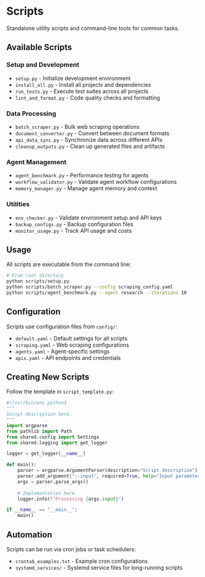 # Scripts

Standalone utility scripts and command-line tools for common tasks.

## Available Scripts

### Setup and Development
- `setup.py` - Initialize development environment
- `install_all.py` - Install all projects and dependencies
- `run_tests.py` - Execute test suites across all projects
- `lint_and_format.py` - Code quality checks and formatting

### Data Processing  
- `batch_scraper.py` - Bulk web scraping operations
- `document_converter.py` - Convert between document formats
- `api_data_sync.py` - Synchronize data across different APIs
- `cleanup_outputs.py` - Clean up generated files and artifacts

### Agent Management
- `agent_benchmark.py` - Performance testing for agents
- `workflow_validator.py` - Validate agent workflow configurations
- `memory_manager.py` - Manage agent memory and context

### Utilities
- `env_checker.py` - Validate environment setup and API keys
- `backup_configs.py` - Backup configuration files
- `monitor_usage.py` - Track API usage and costs

## Usage

All scripts are executable from the command line:

```bash
# From root directory
python scripts/setup.py
python scripts/batch_scraper.py --config scraping_config.yaml
python scripts/agent_benchmark.py --agent research --iterations 10
```

## Configuration

Scripts use configuration files from `config/`:
- `default.yaml` - Default settings for all scripts
- `scraping.yaml` - Web scraping configurations  
- `agents.yaml` - Agent-specific settings
- `apis.yaml` - API endpoints and credentials

## Creating New Scripts

Follow the template in `script_template.py`:

```python
#!/usr/bin/env python3
"""
Script description here.
"""
import argparse
from pathlib import Path
from shared.config import Settings
from shared.logging import get_logger

logger = get_logger(__name__)

def main():
    parser = argparse.ArgumentParser(description="Script description")
    parser.add_argument("--input", required=True, help="Input parameter")
    args = parser.parse_args()
    
    # Implementation here
    logger.info(f"Processing {args.input}")

if __name__ == "__main__":
    main()
```

## Automation

Scripts can be run via cron jobs or task schedulers:
- `crontab_examples.txt` - Example cron configurations
- `systemd_services/` - Systemd service files for long-running scripts